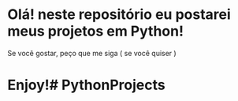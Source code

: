 # Olá! neste repositório eu postarei meus projetos em Python!

Se você gostar, peço que me siga ( se você quiser )

# Enjoy!# PythonProjects

